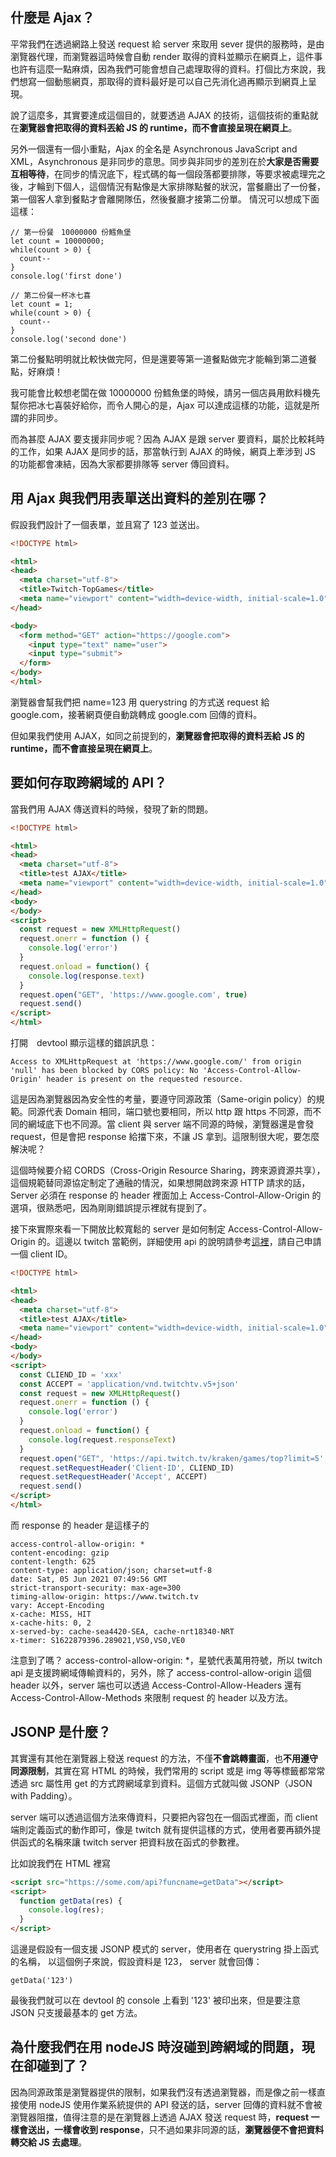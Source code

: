## 什麼是 Ajax？

平常我們在透過網路上發送 request 給 server 來取用 sever 提供的服務時，是由瀏覽器代理，而瀏覽器這時候會自動 render 取得的資料並顯示在網頁上，這件事也許有這麼一點麻煩，因為我們可能會想自己處理取得的資料。打個比方來說，我們想寫一個動態網頁，那取得的資料最好是可以自己先消化過再顯示到網頁上呈現。

說了這麼多，其實要達成這個目的，就要透過 AJAX 的技術，這個技術的重點就在**瀏覽器會把取得的資料丟給 JS 的 runtime，而不會直接呈現在網頁上**。

另外一個還有一個小重點，Ajax 的全名是 Asynchronous JavaScript and XML，Asynchronous 是非同步的意思。同步與非同步的差別在於**大家是否需要互相等待**，在同步的情況底下，程式碼的每一個段落都要排隊，等要求被處理完之後，才輪到下個人，這個情況有點像是大家排隊點餐的狀況，當餐廳出了一份餐，第一個客人拿到餐點才會離開隊伍，然後餐廳才接第二份單。 情況可以想成下面這樣：

```
// 第一份餐　10000000 份鱈魚堡
let count = 10000000;
while(count > 0) {
  count--  
}
console.log('first done')

// 第二份餐一杯冰七喜
let count = 1;
while(count > 0) {
  count--  
}
console.log('second done')
```

第二份餐點明明就比較快做完阿，但是還要等第一道餐點做完才能輪到第二道餐點，好麻煩！

我可能會比較想老闆在做 10000000 份鱈魚堡的時候，請另一個店員用飲料機先幫你把冰七喜裝好給你，而令人開心的是，Ajax 可以達成這樣的功能，這就是所謂的非同步。

而為甚麼 AJAX 要支援非同步呢？因為 AJAX 是跟 server 要資料，屬於比較耗時的工作，如果 AJAX 是同步的話，那當執行到 AJAX 的時候，網頁上牽涉到 JS 的功能都會凍結，因為大家都要排隊等 server 傳回資料。


## 用 Ajax 與我們用表單送出資料的差別在哪？

假設我們設計了一個表單，並且寫了 123 並送出。

```HTML
<!DOCTYPE html>

<html>
<head>
  <meta charset="utf-8">
  <title>Twitch-TopGames</title>
  <meta name="viewport" content="width=device-width, initial-scale=1.0" />
</head>

<body>
  <form method="GET" action="https://google.com">
    <input type="text" name="user">
    <input type="submit">
  </form>
</body>
</html>
```

瀏覽器會幫我們把 name=123 用 querystring 的方式送 request 給 google.com，接著網頁便自動跳轉成 google.com 回傳的資料。

但如果我們使用 AJAX，如同之前提到的，**瀏覽器會把取得的資料丟給 JS 的 runtime，而不會直接呈現在網頁上**。

## 要如何存取跨網域的 API？

當我們用 AJAX 傳送資料的時候，發現了新的問題。

```HTML
<!DOCTYPE html>

<html>
<head>
  <meta charset="utf-8">
  <title>test AJAX</title>
  <meta name="viewport" content="width=device-width, initial-scale=1.0" />
</head>
<body>
</body>
<script>
  const request = new XMLHttpRequest()
  request.onerr = function () {
    console.log('error')
  }
  request.onload = function() {
    console.log(response.text)
  }
  request.open("GET", 'https://www.google.com', true)
  request.send()
</script>
</html>
```

打開　devtool 顯示這樣的錯誤訊息：

```
Access to XMLHttpRequest at 'https://www.google.com/' from origin 'null' has been blocked by CORS policy: No 'Access-Control-Allow-Origin' header is present on the requested resource.
```

這是因為瀏覽器因為安全性的考量，要遵守同源政策（Same-origin policy）的規範。同源代表 Domain 相同，端口號也要相同，所以 http 跟 https 不同源，而不同的網域底下也不同源。當 client 與 server 端不同源的時候，瀏覽器還是會發 request，但是會把 response 給擋下來，不讓 JS 拿到。這限制很大呢，要怎麼解決呢？

這個時候要介紹 CORDS（Cross-Origin Resource Sharing，跨來源資源共享），這個規範替同源協定制定了通融的情況，如果想開啟跨來源 HTTP 請求的話，Server 必須在 response 的 header 裡面加上 Access-Control-Allow-Origin 的選項，很熟悉吧，因為剛剛錯誤提示裡就有提到了。

接下來實際來看一下開放比較寬鬆的 server 是如何制定 Access-Control-Allow-Origin 的。這邊以 twitch 當範例，詳細使用 api 的說明請參考[這裡](https://dev.twitch.tv/docs/v5)，請自己申請一個 client ID。

```HTML
<!DOCTYPE html>

<html>
<head>
  <meta charset="utf-8">
  <title>test AJAX</title>
  <meta name="viewport" content="width=device-width, initial-scale=1.0" />
</head>
<body>
</body>
<script>
  const CLIEND_ID = 'xxx'
  const ACCEPT = 'application/vnd.twitchtv.v5+json'
  const request = new XMLHttpRequest()
  request.onerr = function () {
    console.log('error')
  }
  request.onload = function() {
    console.log(request.responseText)
  }
  request.open("GET", 'https://api.twitch.tv/kraken/games/top?limit=5', true)
  request.setRequestHeader('Client-ID', CLIEND_ID)
  request.setRequestHeader('Accept', ACCEPT)
  request.send()
</script>
</html>
```

而 response 的 header 是這樣子的

```
access-control-allow-origin: *
content-encoding: gzip
content-length: 625
content-type: application/json; charset=utf-8
date: Sat, 05 Jun 2021 07:49:56 GMT
strict-transport-security: max-age=300
timing-allow-origin: https://www.twitch.tv
vary: Accept-Encoding
x-cache: MISS, HIT
x-cache-hits: 0, 2
x-served-by: cache-sea4420-SEA, cache-nrt18340-NRT
x-timer: S1622879396.289021,VS0,VS0,VE0
```
注意到了嗎？ access-control-allow-origin: *，星號代表萬用符號，所以 twitch api 是支援跨網域傳輸資料的，另外，除了 access-control-allow-origin 這個 header 以外，server 端也可以透過 Access-Control-Allow-Headers 還有 Access-Control-Allow-Methods 來限制 request 的 header 以及方法。

## JSONP 是什麼？

其實還有其他在瀏覽器上發送 request 的方法，不僅**不會跳轉畫面**，也**不用遵守同源限制**，其實在寫 HTML 的時候，我們常用的 script 或是 img 等等標籤都常常透過 src 屬性用 get 的方式跨網域拿到資料。這個方式就叫做 JSONP（JSON with Padding）。

server 端可以透過這個方法來傳資料，只要把內容包在一個函式裡面，而 client 端則定義函式的動作即可，像是 twitch 就有提供這樣的方式，使用者要再額外提供函式的名稱來讓 twitch server 把資料放在函式的參數裡。

比如說我們在 HTML 裡寫

```HTML
<script src="https://some.com/api?funcname=getData"></script>
<script>
  function getData(res) {
    console.log(res);
  }
</script>
```

這邊是假設有一個支援 JSONP 模式的 server，使用者在 querystring 掛上函式的名稱，
以這個例子來說，假設資料是 123， server 就會回傳：

```
getData('123')
```

最後我們就可以在 devtool 的 console 上看到 '123' 被印出來，但是要注意 JSON 只支援最基本的 get 方法。

## 為什麼我們在用 nodeJS 時沒碰到跨網域的問題，現在卻碰到了？

因為同源政策是瀏覽器提供的限制，如果我們沒有透過瀏覽器，而是像之前一樣直接使用 nodeJS 使用作業系統提供的 API 發送的話，server 回傳的資料就不會被瀏覽器阻擋，值得注意的是在瀏覽器上透過 AJAX 發送 request 時，**request 一樣會送出，一樣會收到 response**，只不過如果非同源的話，**瀏覽器便不會把資料轉交給 JS 去處理**。
